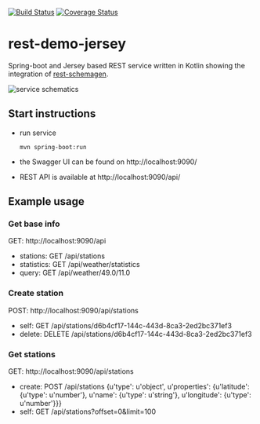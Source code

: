 [![Build Status](https://travis-ci.org/wuan/rest-demo-jersey-kotlin.svg?branch=master)](https://travis-ci.org/wuan/rest-demo-jersey-kotlin)
[![Coverage Status](https://coveralls.io/repos/github/wuan/rest-demo-jersey-kotlin/badge.svg?branch=master)](https://coveralls.io/github/wuan/rest-demo-jersey-kotlin?branch=master)

# rest-demo-jersey
Spring-boot and Jersey based REST service written in Kotlin showing the integration of [rest-schemagen](http://github.com/Mercateo/rest-schemagen).

<img src="https://rawgit.com/TNG/rest-demo-jersey/master/doc/service.svg" alt="service schematics">

## Start instructions

 * run service

   ``` mvn spring-boot:run ```
   
 * the Swagger UI can be found on http://localhost:9090/
 * REST API is available at http://localhost:9090/api/
    
## Example usage

### Get base info
GET: http://localhost:9090/api

* stations: GET /api/stations 
* statistics: GET /api/weather/statistics 
* query: GET /api/weather/49.0/11.0 

### Create station
POST: http://localhost:9090/api/stations

* self: GET /api/stations/d6b4cf17-144c-443d-8ca3-2ed2bc371ef3 
* delete: DELETE /api/stations/d6b4cf17-144c-443d-8ca3-2ed2bc371ef3

### Get stations
GET: http://localhost:9090/api/stations

* create: POST /api/stations {u'type': u'object', u'properties': {u'latitude': {u'type': u'number'}, u'name': {u'type': u'string'}, u'longitude': {u'type': u'number'}}}
* self: GET /api/stations?offset=0&limit=100 
